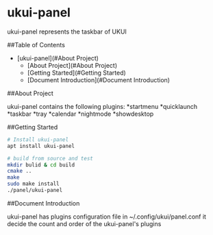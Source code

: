 # ukui-panel
ukui-panel represents the taskbar of UKUI

##Table of Contents

   * [ukui-panel](#About Project)
      * [About Project](#About Project)
      * [Getting Started](#Getting Started)
      * [Document Introduction](#Document Introduction)


##About Project

ukui-panel contains the following plugins:
*startmenu
*quicklaunch
*taskbar
*tray
*calendar
*nightmode
*showdesktop

##Getting Started

```bash
# Install ukui-panel
apt install ukui-panel

# build from source and test
mkdir bulid & cd build
cmake ..
make 
sudo make install
./panel/ukui-panel
```

##Document Introduction

ukui-panel has plugins configuration file in ~/.config/ukui/panel.conf 
it decide the count and order of the ukui-panel's plugins

